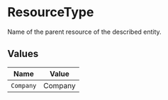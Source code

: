 # ResourceType

Name of the parent resource of the described entity.


## Values

| Name      | Value     |
| --------- | --------- |
| `Company` | Company   |
